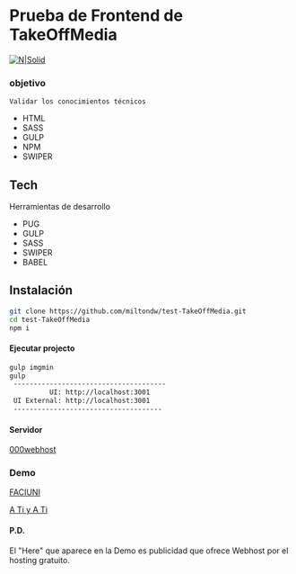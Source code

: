 # Prueba de Frontend de TakeOffMedia

[![N|Solid](http://portlike.com/wp-content/themes/ark/assets/img/logo_tom.svg)](https://www.takeoffmedia.com/en/)

 ### objetivo
    Validar los conocimientos técnicos

- HTML
- SASS
- GULP
- NPM
- SWIPER

## Tech

Herramientas de desarrollo

- PUG
- GULP
- SASS
- SWIPER
- BABEL

## Instalación

```sh
git clone https://github.com/miltondw/test-TakeOffMedia.git
cd test-TakeOffMedia
npm i
```

#### Ejecutar projecto

```sh
gulp imgmin
gulp 
 --------------------------------------
          UI: http://localhost:3001
 UI External: http://localhost:3001
 -------------------------------------
```

#### Servidor

[000webhost](https://co.000webhost.com/)

### Demo

[FACIUNI](https://faciuni.000webhostapp.com/)

[A Ti y A Ti](https://faciuni.000webhostapp.com/a-ti-y-a-ti/)

#### P.D.

 El "Here" que aparece en la Demo es publicidad que ofrece Webhost por el hosting gratuito.
